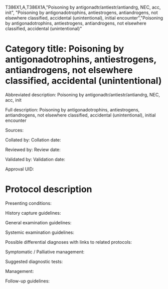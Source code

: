 T386X1,A,T386X1A,"Poisoning by antigonadtr/antiestr/antiandrg, NEC, acc, init", "Poisoning by antigonadotrophins, antiestrogens, antiandrogens, not elsewhere classified, accidental (unintentional), initial encounter","Poisoning by antigonadotrophins, antiestrogens, antiandrogens, not elsewhere classified, accidental (unintentional)"
# Category title: Poisoning by antigonadotrophins, antiestrogens, antiandrogens, not elsewhere classified, accidental (unintentional)

Abbreviated description: Poisoning by antigonadtr/antiestr/antiandrg, NEC, acc, init

Full description: Poisoning by antigonadotrophins, antiestrogens, antiandrogens, not elsewhere classified, accidental (unintentional), initial encounter

Sources:

Collated by:
Collation date:

Reviewed by:
Review date:

Validated by:
Validation date:

Approval UID:

# Protocol description

Presenting conditions:

History capture guidelines:

General examination guidelines:

Systemic examination guidelines:

Possible differential diagnoses with links to related protocols:

Symptomatic / Palliative management:

Suggested diagnostic tests:

Management:

Follow-up guidelines:
